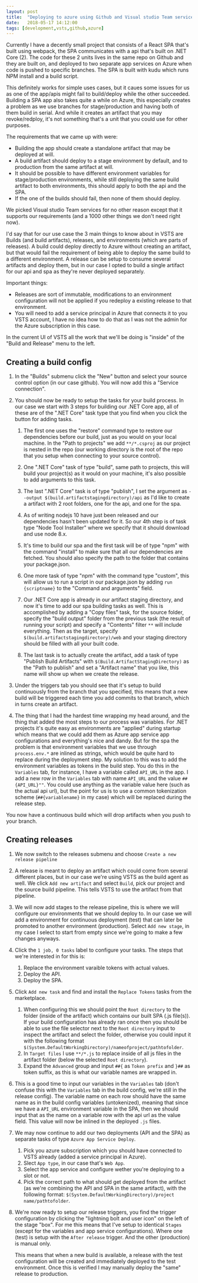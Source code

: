 ```yaml
---
layout: post
title:  "Deploying to azure using Github and Visual studio Team services"
date:   2018-05-17 14:12:00
tags: [development,vsts,github,azure]
---
```


Currently I have a decently small project that consists of a React SPA that's built using webpack, the SPA communicates with a api that's built on .NET Core (2). The code for these 2 units lives in the same repo on Github and they are built on, and deployed to two separate app services on Azure when code is pushed to specific branches. The SPA is built with kudu which runs NPM install and a build script.

This definitely works for simple uses cases, but it caues some issues for us as one of the app/apis might fail to build/deploy while the other succeeded. Building a SPA app also takes quite a while on Azure, this especially creates a problem as we use branches for stage/production and having both of them build in serial. And while it creates an artifact that you may revoke/redploy, it's not something that's a unit that you could use for other purposes.

The requirements that we came up with were:
- Building the app should create a standalone artifact that may be deployed at will.
- A build artifact should deploy to a stage environment by default, and to production from the same artifact at will.
- It should be possible to have different environment variables for stage/production environments, while still deploying the same build artifact to both environments, this should apply to both the api and the SPA.
- If the one of the builds should fail, then none of them should deploy.

We picked Visual studio Team services for no other reason except that it supports our requirements (and a 1000 other things we don't need right now).

I'd say that for our use case the 3 main things to know about in VSTS are Builds (and build artifacts), releases, and environments (which are parts of releases). A build could deploy directly to Azure without creating an artifact, but that would fail the requirement of being able to deploy the same build to a different environment. A release can be setup to consume several artifacts and deploy them, but in our case I opted to build a single artifact for our api and spa as they're never deployed separately.

Important things:
- Releases are sort of immutable, modifications to an environment configuration will not be applied if you redeploy a existing release to that environment.
- You will need to add a service principal in Azure that connects it to you VSTS account, I have no idea how to do that as I was not the admin for the Azure subscription in this case.

In the current UI of VSTS all the work that we'll be doing is "inside" of the "Build and Release" menu to the left.

## Creating a build config

1. In the "Builds" submenu click the "New" button and select your source control option (in our case github). You will now add this a "Service connection".

2. You should now be ready to setup the tasks for your build process. In our case we start with 3 steps for building our .NET Core app, all of these are of the ".NET Core" task type that you find when you click the button for adding tasks.
    1. The first one uses the "restore" command type to restore our dependencies before our build, just as you would on your local machine. In the "Path to projects" we add `**/*.csproj` as our project is nested in the repo (our working directory is the root of the repo that you setup when connecting to your source control).

    2. One ".NET Core" task of type "build", same path to projects, this will build your project(s) as it would on your machine, it's also possible to add arguments to this task.

    3. The last ".NET Core" task is of type "publish", I set the argument as `--output $(build.artifactstagingdirectory)/api` as I'd like to create a artifact with 2 root folders, one for the api, and one for the spa.

    4. As of writing nodejs 10 have just been released and our dependencies hasn't been updated for it. So our 4th step is of task type "Node Tool Installer" where we specify that it should download and use node 8.x.

    5. It's time to build our spa and the first task will be of type "npm" with the command "install" to make sure that all our dependencies are fetched. You should also specify the path to the folder that contains your package.json.

    6. One more task of type "npm" with the command type "custom", this will allow us to run a script in our package.json by adding `run {scriptname}` to the "Command and arguments" field.

    7. Our .NET Core app is already in our artifact staging directory, and now it's time to add our spa building tasks as well. This is accomplished by adding a "Copy files" task, for the source folder, specify the "build output" folder from the previous task (the result of running your script) and specify a "Contents" filter `**` will include everything. Then as the target, specify `$(build.artifactstagingdirectory)/web` and your staging directory should be filled with all your built code.

    8. The last task is to actually create the artifact, add a task of type "Publish Build Artifacts" with `$(Build.ArtifactStagingDirectory)` as the "Path to publish" and set a "Artifact name" that you like, this name will show up when we create the release. 

3. Under the triggers tab you should see that it's setup to build continuously from the branch that you specified, this means that a new build will be triggered each time you add commits to that branch, which in turns create an artifact.

4. The thing that I had the hardest time wrapping my head around, and the thing that added the most steps to our process was variables. For .NET projects it's quite easy as environments are "applied" during startup which means that we could add them as Azure app service app configurations and everything's nice and dandy. But for the spa the problem is that environment variables that we use through `process.env.*` are inlined as strings, which would be quite hard to replace during the deployment step. My solution to this was to add the environment variables as tokens in the build step. You do this in the `Variables` tab, for instance, I have a variable called `API_URL` in the app. I add a new row in the `Variables` tab with name `API_URL` and the value `##{API_URL}""`. You could use anything as the variable value here (such as the actual api url), but the point for us is to use a common tokenization scheme (`##{variablename}` in my case) which will be replaced during the release step.

You now have a continuous build which will drop artifacts when you push to your branch.

## Creating releases

1. We now switch to the releases submenu and choose `Create a new release pipeline`

2. A release is meant to deploy an artifact which could come from several different places, but in our case we're using VSTS as the build agent as well. We click `Add new artifact` and select `Build`, pick our project and the source build pipeline. This tells VSTS to use the artifact from that pipeline.

3. We will now add stages to the release pipeline, this is where we will configure our environments that we should deploy to. In our case we will add a environment for continuous deployment (test) that can later be promoted to another environment (production). Select `Add new stage`, in my case I select to start from empty since we're going to make a few changes anyways.

4. Click the `1 job, 0 tasks` label to configure your tasks. The steps that we're interested in for this is:
    1. Replace the environment varaible tokens with actual values.
    2. Deploy the API.
    3. Deploy the SPA.

5. Click `Add new task` and find and install the `Replace Tokens` tasks from the marketplace.
    1. When configuring this we should point the `Root directory` to the folder (inside of the artifact) which contains our built SPA (.js file(s)). If your build configuration has already ran once then you should be able to use the file selector next to the `Root directory` input to inspect the artifact and select the folder, otherwise you could input it with the following format `$(System.DefaultWorkingDirectory)/nameofproject/pathtofolder`.
    2. In `Target files` I use `**/*.js` to replace inside of all js files in the artifact folder (below the selected `Root directory`).
    3. Expand the `Advanced` group and input `##{` as `Token prefix` and `}##` as token suffix, as this is what our variable names are wrapped in.

6. This is a good time to input our variables in the `Variables` tab (don't confuse this with the `Variables` tab in the build config, we're still in the release config). The variable name on each row should have the same name as in the build config variables (untokenized), meaning that since we have a `API_URL` environment variable in the SPA, then we should input that as the name on a variable row with the api url as the value field. This value will now be inlined in the deployed `.js` files.

7. We may now continue to add our two deployments (API and the SPA) as separate tasks of type `Azure App Service Deploy`.
    1. Pick you azure subscription which you should have connected to VSTS already (added a service principal in Azure).
    2. Slect `App type`, in our case that's `Web App`.
    3. Select the app service and configure wether you're deploying to a slot or not.
    4. Pick the correct path to what should get deployed from the artifact (as we're combining the API and SPA in the same artifact), with the following format: `$(System.DefaultWorkingDirectory)/project name/pathtofolder`.

8. We're now ready to setup our release triggers, you find the trigger configuration by clicking the "lightning bolt and user icon" on the left of the stage "box". For me this means that I've setup to identical `Stages` (except for the variables and app service configurations). Where one (test) is setup with the `After release` trigger. And the other (production) is manual only.

    This means that when a new build is available, a release with the test configuration will be created and immediately deployed to the test environment. Once this is verified I may manually deploy the "same" release to production.

